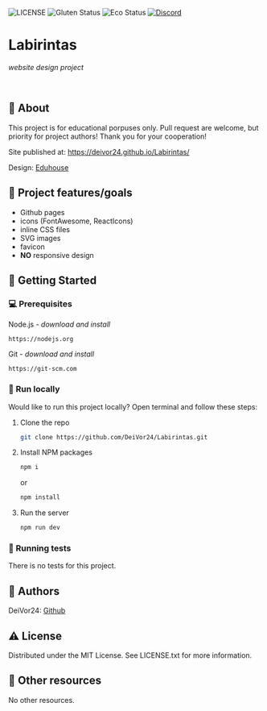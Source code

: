 ![LICENSE](https://img.shields.io/badge/license-MIT-blue.svg?style=flat-square)
![Gluten Status](https://img.shields.io/badge/Gluten-Free-green.svg)
![Eco Status](https://img.shields.io/badge/ECO-Friendly-green.svg)
[![Discord](https://discord.com/api/guilds/571393319201144843/widget.png)](https://discord.gg/dRwW4rw)

# Labirintas

_website design project_

<br>

## 🌟 About

This project is for educational porpuses only. Pull request are welcome, but priority for project authors! Thank you for your cooperation!

Site published at: https://deivor24.github.io/Labirintas/

Design: [Eduhouse](https://dribbble.com/shots/2537184-Day-088-404-Page-Daily-UI/attachments/9352426?mode=media)

## 🎯 Project features/goals

-   Github pages
-   icons (FontAwesome, ReactIcons)
-   inline CSS files
-   SVG images
-   favicon
-   **NO** responsive design

## 🧰 Getting Started

### 💻 Prerequisites

Node.js - _download and install_

```
https://nodejs.org
```

Git - _download and install_

```
https://git-scm.com
```

### 🏃 Run locally

Would like to run this project locally? Open terminal and follow these steps:

1. Clone the repo
    ```sh
    git clone https://github.com/DeiVor24/Labirintas.git
    ```
2. Install NPM packages
    ```sh
    npm i
    ```
    or
    ```sh
    npm install
    ```
3. Run the server
    ```sh
    npm run dev
    ```

### 🧪 Running tests

There is no tests for this project.

## 🎅 Authors

DeiVor24: [Github](https://github.com/DeiVor24/Labirintas.git)

## ⚠️ License

Distributed under the MIT License. See LICENSE.txt for more information.

## 🔗 Other resources

No other resources.